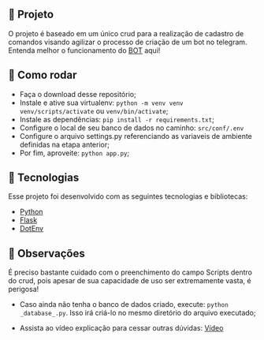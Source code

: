 ## 🤖 Projeto

O  projeto é baseado em um único crud para a realização de cadastro de comandos visando agilizar o processo de criação
de um bot no telegram.</br>
Entenda melhor o funcionamento do [BOT](https://github.com/WesleyPestana/bot-telegram-devs) aqui!

## 🤔 Como rodar

- Faça o download desse repositório;
- Instale e ative sua virtualenv: `python -m venv venv`  `venv/scripts/activate` ou `venv/bin/activate`;
- Instale as dependências: `pip install -r requirements.txt`;
- Configure o local de seu banco de dados no caminho: `src/conf/.env`
- Configure o arquivo settings.py referenciando as variaveis de ambiente definidas na etapa anterior;
- Por fim, aproveite: `python app.py`;

## 🚀 Tecnologias

Esse projeto foi desenvolvido com as seguintes tecnologias e bibliotecas:

- [Python](https://docs.python.org/pt-br/3/index.html)
- [Flask](https://flask.palletsprojects.com/en/1.1.x/)
- [DotEnv](https://pypi.org/project/python-dotenv/)

## 📝 Observações

É preciso bastante cuidado com o preenchimento do campo Scripts dentro do crud, pois apesar de sua capacidade de uso ser
extremamente vasta, é perigosa!

- Caso ainda não tenha o banco de dados criado, execute: `python _database_.py`. Isso irá criá-lo no mesmo diretório do arquivo executado;

- Assista ao vídeo explicação para cessar outras dúvidas: [Vídeo](https://www.youtube.com/watch?v=40KhPfAmLWo)